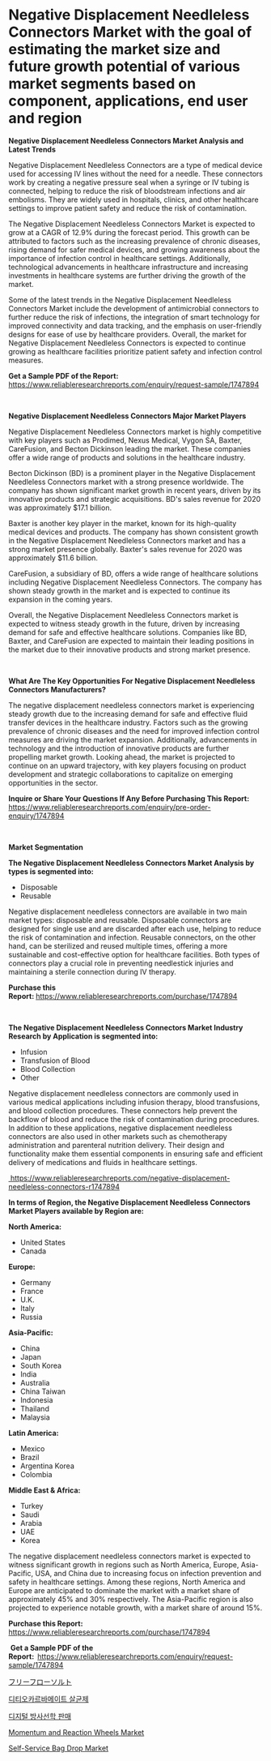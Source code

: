 <p><h1>Negative Displacement Needleless Connectors Market with the goal of estimating the market size and future growth potential of various market segments based on component, applications, end user and region</h1></p><p><strong>Negative Displacement Needleless Connectors Market Analysis and Latest Trends</strong></p>
<p><p>Negative Displacement Needleless Connectors are a type of medical device used for accessing IV lines without the need for a needle. These connectors work by creating a negative pressure seal when a syringe or IV tubing is connected, helping to reduce the risk of bloodstream infections and air embolisms. They are widely used in hospitals, clinics, and other healthcare settings to improve patient safety and reduce the risk of contamination.</p><p>The Negative Displacement Needleless Connectors Market is expected to grow at a CAGR of 12.9% during the forecast period. This growth can be attributed to factors such as the increasing prevalence of chronic diseases, rising demand for safer medical devices, and growing awareness about the importance of infection control in healthcare settings. Additionally, technological advancements in healthcare infrastructure and increasing investments in healthcare systems are further driving the growth of the market.</p><p>Some of the latest trends in the Negative Displacement Needleless Connectors Market include the development of antimicrobial connectors to further reduce the risk of infections, the integration of smart technology for improved connectivity and data tracking, and the emphasis on user-friendly designs for ease of use by healthcare providers. Overall, the market for Negative Displacement Needleless Connectors is expected to continue growing as healthcare facilities prioritize patient safety and infection control measures.</p></p>
<p><strong>Get a Sample PDF of the Report:&nbsp;</strong> <a href="https://www.reliableresearchreports.com/enquiry/request-sample/1747894">https://www.reliableresearchreports.com/enquiry/request-sample/1747894</a></p>
<p>&nbsp;</p>
<p><strong>Negative Displacement Needleless Connectors Major Market Players</strong></p>
<p><p>Negative Displacement Needleless Connectors market is highly competitive with key players such as Prodimed, Nexus Medical, Vygon SA, Baxter, CareFusion, and Becton Dickinson leading the market. These companies offer a wide range of products and solutions in the healthcare industry.</p><p>Becton Dickinson (BD) is a prominent player in the Negative Displacement Needleless Connectors market with a strong presence worldwide. The company has shown significant market growth in recent years, driven by its innovative products and strategic acquisitions. BD's sales revenue for 2020 was approximately $17.1 billion.</p><p>Baxter is another key player in the market, known for its high-quality medical devices and products. The company has shown consistent growth in the Negative Displacement Needleless Connectors market and has a strong market presence globally. Baxter's sales revenue for 2020 was approximately $11.6 billion.</p><p>CareFusion, a subsidiary of BD, offers a wide range of healthcare solutions including Negative Displacement Needleless Connectors. The company has shown steady growth in the market and is expected to continue its expansion in the coming years.</p><p>Overall, the Negative Displacement Needleless Connectors market is expected to witness steady growth in the future, driven by increasing demand for safe and effective healthcare solutions. Companies like BD, Baxter, and CareFusion are expected to maintain their leading positions in the market due to their innovative products and strong market presence.</p></p>
<p>&nbsp;</p>
<p><strong>What Are The Key Opportunities For Negative Displacement Needleless Connectors Manufacturers?</strong></p>
<p><p>The negative displacement needleless connectors market is experiencing steady growth due to the increasing demand for safe and effective fluid transfer devices in the healthcare industry. Factors such as the growing prevalence of chronic diseases and the need for improved infection control measures are driving the market expansion. Additionally, advancements in technology and the introduction of innovative products are further propelling market growth. Looking ahead, the market is projected to continue on an upward trajectory, with key players focusing on product development and strategic collaborations to capitalize on emerging opportunities in the sector.</p></p>
<p><strong>Inquire or Share Your Questions If Any Before Purchasing This Report:</strong> <a href="https://www.reliableresearchreports.com/enquiry/pre-order-enquiry/1747894">https://www.reliableresearchreports.com/enquiry/pre-order-enquiry/1747894</a></p>
<p>&nbsp;</p>
<p><strong>Market Segmentation</strong></p>
<p><strong>The Negative Displacement Needleless Connectors Market Analysis by types is segmented into:</strong></p>
<p><ul><li>Disposable</li><li>Reusable</li></ul></p>
<p><p>Negative displacement needleless connectors are available in two main market types: disposable and reusable. Disposable connectors are designed for single use and are discarded after each use, helping to reduce the risk of contamination and infection. Reusable connectors, on the other hand, can be sterilized and reused multiple times, offering a more sustainable and cost-effective option for healthcare facilities. Both types of connectors play a crucial role in preventing needlestick injuries and maintaining a sterile connection during IV therapy.</p></p>
<p><strong>Purchase this Report:&nbsp;</strong><a href="https://www.reliableresearchreports.com/purchase/1747894">https://www.reliableresearchreports.com/purchase/1747894</a></p>
<p>&nbsp;</p>
<p><strong>The Negative Displacement Needleless Connectors Market Industry Research by Application is segmented into:</strong></p>
<p><ul><li>Infusion</li><li>Transfusion of Blood</li><li>Blood Collection</li><li>Other</li></ul></p>
<p><p>Negative displacement needleless connectors are commonly used in various medical applications including infusion therapy, blood transfusions, and blood collection procedures. These connectors help prevent the backflow of blood and reduce the risk of contamination during procedures. In addition to these applications, negative displacement needleless connectors are also used in other markets such as chemotherapy administration and parenteral nutrition delivery. Their design and functionality make them essential components in ensuring safe and efficient delivery of medications and fluids in healthcare settings.</p></p>
<p><a href="https://www.reliableresearchreports.com/negative-displacement-needleless-connectors-r1747894">&nbsp;https://www.reliableresearchreports.com/negative-displacement-needleless-connectors-r1747894</a></p>
<p><strong>In terms of Region, the Negative Displacement Needleless Connectors Market Players available by Region are:</strong></p>
<p>
    <p> <strong> North America: </strong>
        <ul>
            <li>United States</li>
            <li>Canada</li>
        </ul>
        </p> 
    <p> <strong> Europe: </strong>
        <ul>
            <li>Germany</li>
            <li>France</li>
            <li>U.K.</li>
            <li>Italy</li>
            <li>Russia</li>
        </ul>
        </p> 
    <p> <strong> Asia-Pacific: </strong>
        <ul>
            <li>China</li>
            <li>Japan</li>
            <li>South Korea</li>
            <li>India</li>
            <li>Australia</li>
            <li>China Taiwan</li>
            <li>Indonesia</li>
            <li>Thailand</li>
            <li>Malaysia</li>
        </ul>
        </p> 
    <p> <strong> Latin America: </strong>
        <ul>
            <li>Mexico</li>
            <li>Brazil</li>
            <li>Argentina Korea</li>
            <li>Colombia</li>
        </ul>
        </p> 
    <p> <strong> Middle East & Africa: </strong>
        <ul>
            <li>Turkey</li>
            <li>Saudi</li>
            <li>Arabia</li>
            <li>UAE</li>
            <li>Korea</li>
        </ul>
    </p>
    </p>
<p><p>The negative displacement needleless connectors market is expected to witness significant growth in regions such as North America, Europe, Asia-Pacific, USA, and China due to increasing focus on infection prevention and safety in healthcare settings. Among these regions, North America and Europe are anticipated to dominate the market with a market share of approximately 45% and 30% respectively. The Asia-Pacific region is also projected to experience notable growth, with a market share of around 15%.</p></p>
<p><strong>Purchase this Report: </strong><a href="https://www.reliableresearchreports.com/purchase/1747894">https://www.reliableresearchreports.com/purchase/1747894</a></p>
<p>&nbsp;<strong>Get a Sample PDF of the Report:&nbsp;&nbsp;</strong><a href="https://www.reliableresearchreports.com/enquiry/request-sample/1747894">https://www.reliableresearchreports.com/enquiry/request-sample/1747894</a></p>
<p><strong></strong></p>
<p><p><a href="https://github.com/CarlieShields/Market-Research-Report-List-1/blob/main/4434093167705.md">フリーフローソルト</a></p><p><a href="https://github.com/JeromeRtyau89966/Market-Research-Report-List-2/blob/main/1143346181194.md">디티오카르바메이트 살균제</a></p><p><a href="https://github.com/TimmyMann6767/Market-Research-Report-List-2/blob/main/6296952181193.md">디지털 방사선학 판매</a></p><p><a href="https://github.com/mooaaztarek/Market-Research-Report-List-1/blob/main/momentum-and-reaction-wheels-market.md">Momentum and Reaction Wheels Market</a></p><p><a href="https://github.com/zmnbyevx75/Market-Research-Report-List-1/blob/main/self-service-bag-drop-market.md">Self-Service Bag Drop Market</a></p></p>